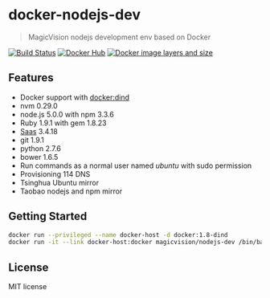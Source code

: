 # docker-nodejs-dev

> MagicVision nodejs development env based on Docker

[![Build Status](https://travis-ci.org/GetMagicVision/docker-nodejs-dev.svg)](https://travis-ci.org/GetMagicVision/docker-nodejs-dev)
[![Docker Hub](https://img.shields.io/badge/docker-ready-blue.svg)](https://registry.hub.docker.com/u/magicvision/nodejs-dev/)
[![Docker image layers and size](https://badge.imagelayers.io/magicvision/nodejs-dev:latest.svg)](https://imagelayers.io/?images=magicvision/nodejs-dev:latest 'Get your own badge on imagelayers.io')

## Features

- Docker support with [docker:dind][]
- nvm 0.29.0
- node.js 5.0.0 with npm 3.3.6
- Ruby 1.9.1 with gem 1.8.23
- [Saas][] 3.4.18
- git 1.9.1
- python 2.7.6
- bower 1.6.5
- Run commands as a normal user named *ubuntu* with sudo permission
- Provisioning 114 DNS
- Tsinghua Ubuntu mirror
- Taobao nodejs and npm mirror

[docker:dind]: https://hub.docker.com/_/docker/#
[Saas]: https://github.com/sass/sass

## Getting Started

```bash
docker run --privileged --name docker-host -d docker:1.8-dind
docker run -it --link docker-host:docker magicvision/nodejs-dev /bin/bash
```

## License

MIT license
